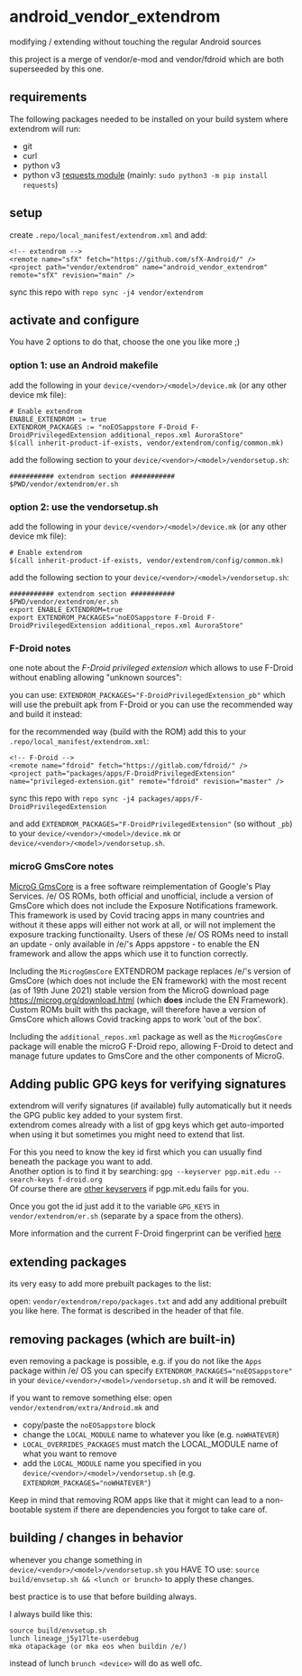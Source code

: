# android_vendor_extendrom

modifying / extending without touching the regular Android sources

this project is a merge of vendor/e-mod and vendor/fdroid which are both superseeded by this one.

## requirements

The following packages needed to be installed on your build system where extendrom will run:

- git
- curl
- python v3
- python v3 [requests module](https://docs.python-requests.org/en/latest/user/install/#install) (mainly: `sudo python3 -m pip install requests`)

## setup

create `.repo/local_manifest/extendrom.xml` and add:

~~~
<!-- extendrom -->
<remote name="sfX" fetch="https://github.com/sfX-Android/" />
<project path="vendor/extendrom" name="android_vendor_extendrom" remote="sfX" revision="main" />
~~~

sync this repo with `repo sync -j4 vendor/extendrom`

## activate and configure

You have 2 options to do that, choose the one you like more ;)

### option 1: use an Android makefile

add the following in your `device/<vendor>/<model>/device.mk` (or any other device mk file):

~~~
# Enable extendrom
ENABLE_EXTENDROM := true
EXTENDROM_PACKAGES := "noEOSappstore F-Droid F-DroidPrivilegedExtension additional_repos.xml AuroraStore"
$(call inherit-product-if-exists, vendor/extendrom/config/common.mk)
~~~

add the following section to your `device/<vendor>/<model>/vendorsetup.sh`:

~~~
########### extendrom section ###########
$PWD/vendor/extendrom/er.sh
~~~

### option 2: use the vendorsetup.sh

add the following in your `device/<vendor>/<model>/device.mk` (or any other device mk file):

~~~
# Enable extendrom
$(call inherit-product-if-exists, vendor/extendrom/config/common.mk)
~~~

add the following section to your `device/<vendor>/<model>/vendorsetup.sh`:

~~~
########### extendrom section ###########
$PWD/vendor/extendrom/er.sh
export ENABLE_EXTENDROM=true
export EXTENDROM_PACKAGES="noEOSappstore F-Droid F-DroidPrivilegedExtension additional_repos.xml AuroraStore"
~~~

### F-Droid notes

one note about the *F-Droid privileged extension* which allows to use F-Droid without enabling allowing "unknown sources":

you can use: `EXTENDROM_PACKAGES="F-DroidPrivilegedExtension_pb"` which will use the prebuilt apk from F-Droid or you can use the recommended way and build it instead:

for the recommended way (build with the ROM) add this to your `.repo/local_manifest/extendrom.xml`:

~~~
<!-- F-Droid -->
<remote name="fdroid" fetch="https://gitlab.com/fdroid/" />
<project path="packages/apps/F-DroidPrivilegedExtension" name="privileged-extension.git" remote="fdroid" revision="master" />
~~~

sync this repo with `repo sync -j4 packages/apps/F-DroidPrivilegedExtension`

and add `EXTENDROM_PACKAGES="F-DroidPrivilegedExtension"` (so without `_pb`) to your `device/<vendor>/<model>/device.mk` or `device/<vendor>/<model>/vendorsetup.sh`.

### microG GmsCore notes

[MicroG GmsCore](https://github.com/microg/GmsCore/wiki) is a free software reimplementation of Google's Play Services. /e/ OS ROMs, both official and unofficial, include a version of GmsCore which does not include the Exposure Notifications framework. This framework is used by Covid tracing apps in many countries and without it these apps will either not work at all, or will not implement the exposure tracking functionailty. Users of these /e/ OS ROMs need to install an update - only available in /e/'s Apps appstore - to enable the EN framework and allow the apps which use it to function correctly.

Including the  `MicrogGmsCore` EXTENDROM package replaces /e/'s version of GmsCore (which does not include the EN framework) with the most recent (as of 19th June 2021) stable  version from the MicroG download page <https://microg.org/download.html> (which **does** include the EN Framework). Custom ROMs built with ths package, will therefore have a version of GmsCore which allows Covid tracking apps to work 'out of the box'.

Including the `additional_repos.xml` package as well as the `MicrogGmsCore` package will enable the microG F-Droid repo, allowing F-Droid to detect and manage future updates to GmsCore and the other components of MicroG.

## Adding public GPG keys for verifying signatures

extendrom will verify signatures (if available) fully automatically but it needs the GPG public key added to your system first.<br/>
extendrom comes already with a list of gpg keys which get auto-imported when using it but sometimes you might need to extend that list.

For this you need to know the key id first which you can usually find beneath the package you want to add.<br/>
Another option is to find it by searching: `gpg --keyserver pgp.mit.edu --search-keys f-droid.org` <br/>
Of course there are [other keyservers](https://en.wikipedia.org/wiki/Key_server_(cryptographic)#Keyserver_examples) if pgp.mit.edu fails for you.

Once you got the id just add it to the variable `GPG_KEYS` in `vendor/extendrom/er.sh` (separate by a space from the others).

More information and the current F-Droid fingerprint can be verified [here](https://f-droid.org/docs/Release_Channels_and_Signing_Keys/?title=Release_Channels_and_Signing_Keys)

## extending packages

its very easy to add more prebuilt packages to the list:

open: `vendor/extendrom/repo/packages.txt` and add any additional prebuilt you like here. The format is described in the header of that file.

## removing packages (which are built-in)

even removing a package is possible, e.g. if you do not like the `Apps` package within /e/ OS you can specify `EXTENDROM_PACKAGES="noEOSappstore"` in your `device/<vendor>/<model>/vendorsetup.sh` and it will be removed.

if you want to remove something else: open `vendor/extendrom/extra/Android.mk` and 

* copy/paste the `noEOSappstore` block
* change the `LOCAL_MODULE` name to whatever you like (e.g. `noWHATEVER`)
* `LOCAL_OVERRIDES_PACKAGES` must match the LOCAL_MODULE name of what you want to remove 
* add the `LOCAL_MODULE` name you specified in you `device/<vendor>/<model>/vendorsetup.sh` (e.g. `EXTENDROM_PACKAGES="noWHATEVER"`)

Keep in mind that removing ROM apps like that it might can lead to a non-bootable system if there are dependencies you forgot to take care of.

## building / changes in behavior

whenever you change something in `device/<vendor>/<model>/vendorsetup.sh` you HAVE TO use: `source build/envsetup.sh && <lunch or brunch>` to apply these changes.

best practice is to use that before building always.

I always build like this:

~~~
source build/envsetup.sh
lunch lineage_j5y17lte-userdebug
mka otapackage (or mka eos when buildin /e/)
~~~

instead of lunch `brunch <device>` will do as well ofc.

